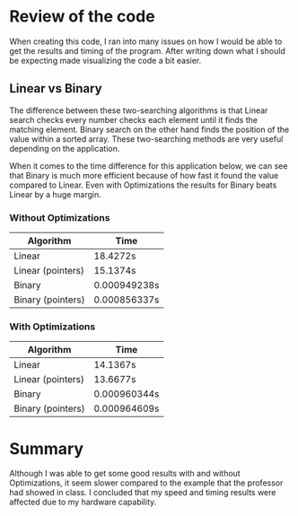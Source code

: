# Review of the code

When creating this code, I ran into many issues on how I would be able to get the results and timing of the program. After writing down what I should be expecting made visualizing the code a bit easier.  

## Linear vs Binary 

The difference between these two-searching algorithms is that Linear search checks every number checks each element until it finds the matching element. Binary search on the other hand finds the position of the value within a sorted array. These two-searching methods are very useful depending on the application.   

When it comes to the time difference for this application below, we can see that Binary is much more efficient because of how fast it found the value compared to Linear. Even with Optimizations the results for Binary beats Linear by a huge margin.


### Without Optimizations


| Algorithm           |Time         |
|--------------------|-------------|
|Linear              |18.4272s     | 
|Linear (pointers)   |15.1374s     |    
|Binary              |0.000949238s |
|Binary (pointers)   |0.000856337s |


### With Optimizations


|Algorithm           |Time         |
|--------------------|-------------|
|Linear              |14.1367s     |
|Linear (pointers)   |13.6677s     |
|Binary              |0.000960344s |
|Binary (pointers)   |0.000964609s |



# Summary

Although I was able to get some good results with and without Optimizations, it seem slower compared to the example that the professor had showed in class. I concluded that my speed and timing results were affected due to my hardware capability.
